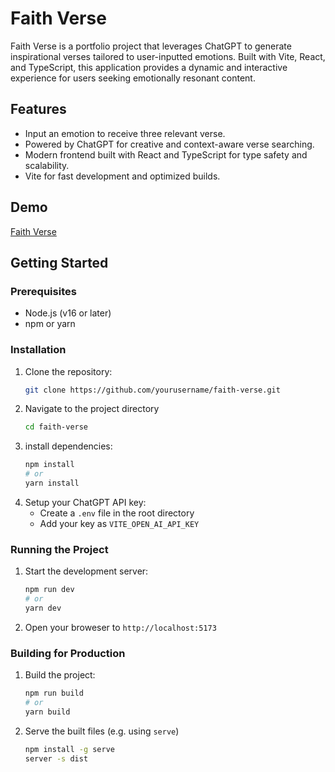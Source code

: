 # Faith Verse

Faith Verse is a portfolio project that leverages ChatGPT to generate inspirational verses tailored to user-inputted emotions. Built with Vite, React, and TypeScript, this application provides a dynamic and interactive experience for users seeking emotionally resonant content.

## Features
- Input an emotion to receive three relevant verse.
- Powered by ChatGPT for creative and context-aware verse searching.
- Modern frontend built with React and TypeScript for type safety and scalability.
- Vite for fast development and optimized builds.

## Demo
[Faith Verse](https://faith.kopasu.com)

## Getting Started

### Prerequisites
- Node.js (v16 or later)
- npm or yarn

### Installation
1. Clone the repository:
   ```bash
   git clone https://github.com/yourusername/faith-verse.git
   ```
2. Navigate to the project directory
    ```bash
    cd faith-verse
    ```
3. install dependencies:
    ```bash
    npm install 
    # or 
    yarn install
    ```
4. Setup your ChatGPT API key:
    - Create a `.env` file in the root directory
    - Add your key as `VITE_OPEN_AI_API_KEY`

### Running the Project
1. Start the development server:
    ```bash
    npm run dev
    # or
    yarn dev
    ```
2. Open your broweser to `http://localhost:5173`

### Building for Production
1. Build the project:
    ```bash
    npm run build
    # or
    yarn build
    ```
2. Serve the built files (e.g. using `serve`)
    ```bash
    npm install -g serve
    server -s dist
    ```

